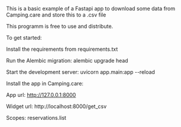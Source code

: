 This is a basic example of a Fastapi app to download some data from Camping.care and store this to a .csv file

This programm is free to use and distribute.

To get started:

Install the requirements from requirements.txt

Run the Alembic migration:
alembic upgrade head

Start the development server:
uvicorn app.main:app --reload

Install the app in Camping.care:

App url:
http://127.0.0.1:8000

Widget url:
http://localhost:8000/get_csv

Scopes:
reservations.list
